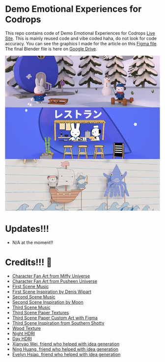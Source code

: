 # Demo Emotional Experiences for Codrops

This repo contains code of Demo Emotional Experiences for Codrops [Live Site](https://demo-emotional-experiences-part-one.vercel.app/). This is mainly reused code and vibe coded haha, do not look for code accuracy. You can see the graphics I made for the article on this [Figma file](https://www.figma.com/design/gK8fd18nLnmU4dQ6uCBcbu/Codrops-Scene?node-id=0-1&t=5IWbdO7DJ5oEX826-1). The final Blender file is here on [Google Drive](https://drive.google.com/drive/folders/1xFMW8nQwN4W-Qfa1BZ5H4ASnn1U4t4gH?usp=sharing).

![Page screenshot](public/media/og-image.webp?raw=true "Page screenshot")

# Updates!!!

- N/A at the moment!!

# Credits!!! 💖

- [Character Fan Art from Miffy Universe](https://www.miffy.com/)
- [Character Fan Art from Pusheen Universe](https://pusheen.com/)
- [First Scene Music](https://www.youtube.com/watch?v=RmUWWVZw28E)
- [First Scene Inspiration by Denis Wipart](https://www.artstation.com/artwork/vbZaaE)
- [Second Scene Music](https://www.youtube.com/watch?v=EYGGd2NKwtI)
- [Second Scene Inspiration by Moon](https://sketchfab.com/3d-models/frog-tamagotchi-189255a48e2b40a1b425877c673cd6a2)
- [Third Scene Music](https://www.youtube.com/watch?v=BuYf0taXoNw)
- [Third Scene Paper Textures](https://superhivemarket.com/products/crafty-asset-pack)
- [Third Scene Paper Custom Art with Figma](https://www.figma.com/design/ySFyeZczRCxJLLOfqj2dWt/Demo-Emotional-Experiences-for-Codrops?node-id=0-1&t=e2r55U1RYTDiKmIi-1)
- [Third Scene Inspiration from Southern Shotty](https://www.instagram.com/southernshotty/)
- [Wood Texture](https://www.artstation.com/marketplace/p/Nw8nd/blender-smart-material-wood)
- [Night HDRI](https://www.blenderkit.com/asset-gallery-detail/dc3011b7-1d74-41f5-9e38-bb0c27a43bfa/?query=category_subtree:nighttime-environments_hdr%20order:-bookmarks)
- [Day HDRI](https://polyhaven.com/a/kiara_1_dawn)
- [Xianyao Wei, friend who helped with idea generation](https://weisdevice.xyz/)
- [Ning Huang, friend who helped with idea generation](https://ning-h.com/)
- [Evelyn Hsiao, friend who helped with idea generation](https://www.evelynhsiao.dev/)
